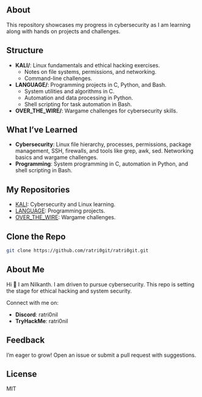 ## About
This repository showcases my progress in cybersecurity as I am learning along with hands on projects and challenges.

## Structure
- **KALI/**: Linux fundamentals and ethical hacking exercises.
  - Notes on file systems, permissions, and networking.
  - Command-line challenges.
- **LANGUAGE/**: Programming projects in C, Python, and Bash.
  - System utilities and algorithms in C.
  - Automation and data processing in Python.
  - Shell scripting for task automation in Bash.
- **OVER_THE_WIRE/**: Wargame challenges for cybersecurity skills.

## What I’ve Learned
- **Cybersecurity**: Linux file hierarchy, processes, permissions, package management, SSH, firewalls, and tools like grep, awk, sed. Networking basics and wargame challenges.
- **Programming**: System programming in C, automation in Python, and shell scripting in Bash.

## My Repositories
- [KALI](https://github.com/ratri0git/KALI): Cybersecurity and Linux learning.
- [LANGUAGE](https://github.com/ratri0git/LANGUAGE): Programming projects.
- [OVER_THE_WIRE](https://github.com/ratri0git/OVER_THE_WIRE): Wargame challenges.

## Clone the Repo
```bash
git clone https://github.com/ratri0git/ratri0git.git
```

## About Me
Hi 👋 I am Nilkanth.
I am driven to pursue cybersecurity. This repo is setting the stage for ethical hacking and system security.

Connect with me on:
- **Discord**: ratri0nil
- **TryHackMe**: ratri0nil

## Feedback
I’m eager to grow! Open an issue or submit a pull request with suggestions.

## License
MIT
